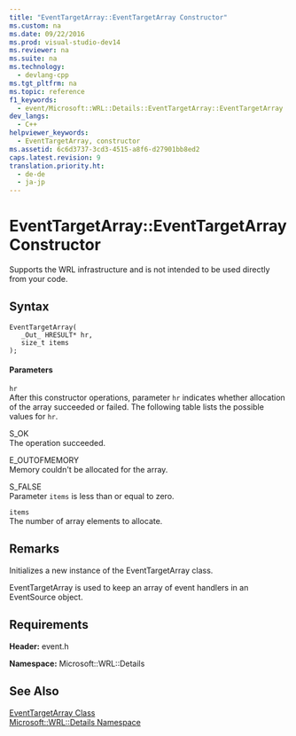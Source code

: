 ```yaml
---
title: "EventTargetArray::EventTargetArray Constructor"
ms.custom: na
ms.date: 09/22/2016
ms.prod: visual-studio-dev14
ms.reviewer: na
ms.suite: na
ms.technology: 
  - devlang-cpp
ms.tgt_pltfrm: na
ms.topic: reference
f1_keywords: 
  - event/Microsoft::WRL::Details::EventTargetArray::EventTargetArray
dev_langs: 
  - C++
helpviewer_keywords: 
  - EventTargetArray, constructor
ms.assetid: 6c6d3737-3cd3-4515-a8f6-d27901bb8ed2
caps.latest.revision: 9
translation.priority.ht: 
  - de-de
  - ja-jp
---
```

# EventTargetArray::EventTargetArray Constructor
Supports the WRL infrastructure and is not intended to be used directly from your code.  
  
## Syntax  
  
```  
EventTargetArray(  
   _Out_ HRESULT* hr,  
   size_t items  
);  
```  
  
#### Parameters  
 `hr`  
 After this constructor operations, parameter `hr` indicates whether allocation of the array succeeded or failed. The following table lists the possible values for `hr`.  
  
 S_OK  
 The operation succeeded.  
  
 E_OUTOFMEMORY  
 Memory couldn't be allocated for the array.  
  
 S_FALSE  
 Parameter `items` is less than or equal to zero.  
  
 `items`  
 The number of array elements to allocate.  
  
## Remarks  
 Initializes a new instance of the EventTargetArray class.  
  
 EventTargetArray is used to keep an array of event handlers in an EventSource object.  
  
## Requirements  
 **Header:** event.h  
  
 **Namespace:** Microsoft::WRL::Details  
  
## See Also  
 [EventTargetArray Class](../vs140/eventtargetarray-class.md)   
 [Microsoft::WRL::Details Namespace](../vs140/microsoft--wrl--details-namespace.md)